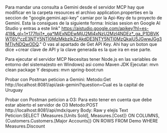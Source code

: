 Para mandar una consulta a Gemini desde el servidor MCP hay que modificar en la carpeta resources el archivo application.properties
en la seccion de "google.gemini.api-key" camiar por la Api-Key de tu proyecto de Gemini.
Esta la consigues de la siguiente forma:
Inicias sesion en Google AI Studio y entras a este link" https://aistudio.google.com/apikey?hl=es-419&_gl=1*177foj1*_ga*MjExNDEwMjU2Mi4xNzU2MzI4NDEz*_ga_P1DBVKWT6V*czE3NTY5NTI0MzMkbzIkZzAkdDE3NTY5NTI0MzQkajU5JGwwJGg3MTIyNDQwODQ."
O vas al apartado de Get API Key.
Ahi hay un boton que dice +crear clave de API y la clave generada es la que ira en ese parte.

Para ejecutar el servidor MCP
Necesitas tener Node.js en las variables de entorno del sistema(esto en Windows) asi como
Maven 
JDK
Ejecutar:
mvn clean package
Y despues:
mvn spring-boot:run

Probar con Postman peticion a Gemini:
Metodo:Get
http://localhost:8081/api/ask-gemini?question=Cual es la capital de Uruguay

Probar con Postman peticion a O3:
Para esto tener en cuenta que debe estar abierto el servidor de O3
Metodo:POST
http://localhost:8081/api/mdx/query
Body: Raw y elejis Text
Peticion:SELECT {Measures.[Units Sold], Measures.[Cost]} ON COLUMNS, {Customers.Customers.[Major Accounts]} ON ROWS FROM Demo WHERE Measures.Discount
